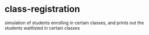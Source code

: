 # class-registration
simulation of students enrolling in certain classes, and prints out the students waitlisted in certain classes
